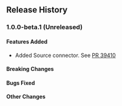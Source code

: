 ## Release History

### 1.0.0-beta.1 (Unreleased)

#### Features Added
* Added Source connector. See [PR 39410](https://github.com/Azure/azure-sdk-for-java/pull/39410)

#### Breaking Changes

#### Bugs Fixed

#### Other Changes
